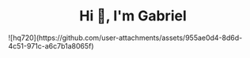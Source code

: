<h1 align="center">Hi 👋, I'm Gabriel</h1>
![hq720](https://github.com/user-attachments/assets/955ae0d4-8d6d-4c51-971c-a6c7b1a8065f)
